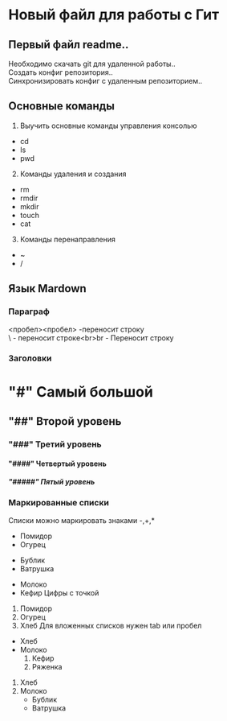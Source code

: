 # Новый файл для работы с Гит  

## Первый файл readme..
Необходимо скачать git для удаленной работы..  
Создать конфиг репозитория..  
Синхронизировать конфиг с удаленным репозиторием..  

## Основные команды
1. Выучить основные команды управления консолью
* cd
* ls
* pwd
2. Команды удаления и создания
* rm
* rmdir
* mkdir
* touch
* cat 
3. Команды перенаправления
* ~
* /

## Язык Mardown
### Параграф
<пробел><пробел> -переносит строку<br>\ - переносит строкe\<br>br - Переносит строку <br> 
### Заголовки  
# "#" Самый большой  
## "##" Второй уровень  
### "###" Третий уровень  
#### "####" Четвертый уровень  
##### "#####" Пятый уровень  

### Маркированные списки 
Списки можно маркировать знаками -,+,*
- Помидор
- Огурец
+ Бублик
+ Ватрушка
* Молоко 
* Кефир
Цифры с точкой
1. Помидор 
2. Огурец 
3. Хлеб
Для вложенных списков нужен tab или пробел
+ Хлеб
+ Молоко
	1. Кефир
	2. Ряженка

1. Хлеб
2. Молоко
	+ Бублик
	+ Ватрушка
 
 
